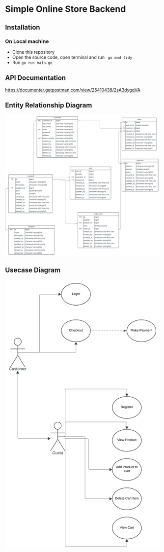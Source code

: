 # Simple Online Store Backend

## Installation

### On Local machine
- Clone this repository
- Open the source code, open terminal and run <code> go mod tidy </code>
- Run <code>go run main.go</code>

## API Documentation
https://documenter.getpostman.com/view/25410438/2sA3dygqVA

## Entity Relationship Diagram
<img src="media-file/ERD.svg"/>

## Usecase Diagram
<img src="media-file/UsecaseDiagram.svg"/>
